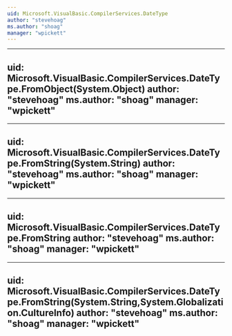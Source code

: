 ```yaml
---
uid: Microsoft.VisualBasic.CompilerServices.DateType
author: "stevehoag"
ms.author: "shoag"
manager: "wpickett"
---
```


---
uid: Microsoft.VisualBasic.CompilerServices.DateType.FromObject(System.Object)
author: "stevehoag"
ms.author: "shoag"
manager: "wpickett"
---

---
uid: Microsoft.VisualBasic.CompilerServices.DateType.FromString(System.String)
author: "stevehoag"
ms.author: "shoag"
manager: "wpickett"
---

---
uid: Microsoft.VisualBasic.CompilerServices.DateType.FromString
author: "stevehoag"
ms.author: "shoag"
manager: "wpickett"
---

---
uid: Microsoft.VisualBasic.CompilerServices.DateType.FromString(System.String,System.Globalization.CultureInfo)
author: "stevehoag"
ms.author: "shoag"
manager: "wpickett"
---
